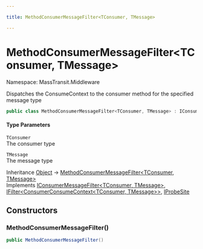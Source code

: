 ```yaml
---

title: MethodConsumerMessageFilter<TConsumer, TMessage>

---
```


# MethodConsumerMessageFilter\<TConsumer, TMessage\>

Namespace: MassTransit.Middleware

Dispatches the ConsumeContext to the consumer method for the specified message type

```csharp
public class MethodConsumerMessageFilter<TConsumer, TMessage> : IConsumerMessageFilter<TConsumer, TMessage>, IFilter<ConsumerConsumeContext<TConsumer, TMessage>>, IProbeSite
```

#### Type Parameters

`TConsumer`<br/>
The consumer type

`TMessage`<br/>
The message type

Inheritance [Object](https://learn.microsoft.com/en-us/dotnet/api/system.object) → [MethodConsumerMessageFilter\<TConsumer, TMessage\>](../masstransit-middleware/methodconsumermessagefilter-2)<br/>
Implements [IConsumerMessageFilter\<TConsumer, TMessage\>](../masstransit-middleware/iconsumermessagefilter-2), [IFilter\<ConsumerConsumeContext\<TConsumer, TMessage\>\>](../../masstransit-abstractions/masstransit/ifilter-1), [IProbeSite](../../masstransit-abstractions/masstransit/iprobesite)

## Constructors

### **MethodConsumerMessageFilter()**

```csharp
public MethodConsumerMessageFilter()
```
